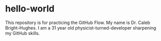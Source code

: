 # hello-world
This repository is for practicing the GitHub Flow.
My name is Dr. Caleb Bright-Hughes. I am a 31 year old physicist-turned-developer sharpening my GitHub skills.
